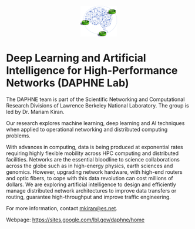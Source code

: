 <p align="center">
<img src="https://github.com/esnet/daphne-public/blob/master/Figures/d-icon.png" width="20%" height="20%" title="daphne-project">
<p>
  
# Deep Learning and Artificial Intelligence for High-Performance Networks (DAPHNE Lab)

The DAPHNE team is part of the Scientific Networking and Computational Research Divisions of Lawrence Berkeley National Laboratory. The group is led by Dr. Mariam Kiran.

Our research explores machine learning, deep learning and AI techniques when applied to operational networking and distributed computing problems.

With advances in computing, data is being produced at exponential rates requiring highly flexible mobility across HPC computing and distributed facilities. Networks are the essential bloodline to science collaborations across the globe such as in high-energy physics, earth sciences and genomics. However, upgrading network hardware, with high-end routers and optic fibers, to cope with this data revolution can cost millions of dollars. We are exploring artificial intelligence to design and efficiently manage distributed network architectures to improve data transfers or routing, guarantee high-throughput and improve traffic engineering.

For more information, contact  <mkiran@es.net>.

Webpage: https://sites.google.com/lbl.gov/daphne/home
